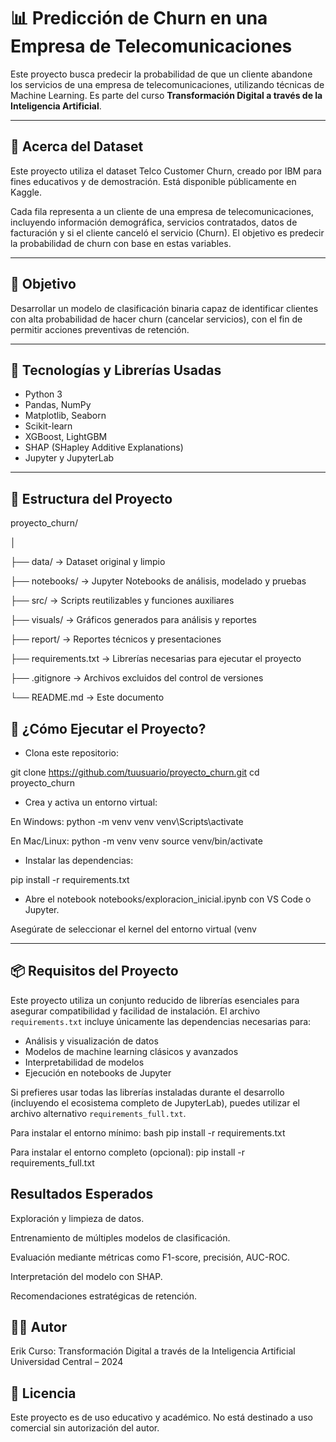 # 📊 Predicción de Churn en una Empresa de Telecomunicaciones

Este proyecto busca predecir la probabilidad de que un cliente abandone los servicios de una empresa de telecomunicaciones, utilizando técnicas de Machine Learning. Es parte del curso **Transformación Digital a través de la Inteligencia Artificial**.

---

## 📂 Acerca del Dataset

Este proyecto utiliza el dataset Telco Customer Churn, creado por IBM para fines educativos y de demostración.
Está disponible públicamente en Kaggle.

Cada fila representa a un cliente de una empresa de telecomunicaciones, incluyendo información demográfica, servicios contratados, datos de facturación y si el cliente canceló el servicio (Churn).
El objetivo es predecir la probabilidad de churn con base en estas variables.

---

## 🎯 Objetivo

Desarrollar un modelo de clasificación binaria capaz de identificar clientes con alta probabilidad de hacer churn (cancelar servicios), con el fin de permitir acciones preventivas de retención.

---

## 🧠 Tecnologías y Librerías Usadas

- Python 3
- Pandas, NumPy
- Matplotlib, Seaborn
- Scikit-learn
- XGBoost, LightGBM
- SHAP (SHapley Additive Explanations)
- Jupyter y JupyterLab

---

## 📁 Estructura del Proyecto

proyecto_churn/

│

├── data/             → Dataset original y limpio

├── notebooks/        → Jupyter Notebooks de análisis, modelado y pruebas

├── src/              → Scripts reutilizables y funciones auxiliares

├── visuals/          → Gráficos generados para análisis y reportes

├── report/           → Reportes técnicos y presentaciones

├── requirements.txt  → Librerías necesarias para ejecutar el proyecto

├── .gitignore        → Archivos excluidos del control de versiones

└── README.md         → Este documento


## 🚀 ¿Cómo Ejecutar el Proyecto?

- Clona este repositorio:

git clone https://github.com/tuusuario/proyecto_churn.git
cd proyecto_churn

- Crea y activa un entorno virtual:

En Windows:
python -m venv venv
venv\Scripts\activate

En Mac/Linux:
python -m venv venv
source venv/bin/activate

- Instalar las dependencias:

pip install -r requirements.txt

- Abre el notebook notebooks/exploracion_inicial.ipynb con VS Code o Jupyter.

Asegúrate de seleccionar el kernel del entorno virtual (venv

---

## 📦 Requisitos del Proyecto

Este proyecto utiliza un conjunto reducido de librerías esenciales para asegurar compatibilidad y facilidad de instalación. El archivo `requirements.txt` incluye únicamente las dependencias necesarias para:

- Análisis y visualización de datos
- Modelos de machine learning clásicos y avanzados
- Interpretabilidad de modelos
- Ejecución en notebooks de Jupyter

Si prefieres usar todas las librerías instaladas durante el desarrollo (incluyendo el ecosistema completo de JupyterLab), puedes utilizar el archivo alternativo `requirements_full.txt`.

Para instalar el entorno mínimo:
bash
pip install -r requirements.txt

Para instalar el entorno completo (opcional):
pip install -r requirements_full.txt


## Resultados Esperados

Exploración y limpieza de datos.

Entrenamiento de múltiples modelos de clasificación.

Evaluación mediante métricas como F1-score, precisión, AUC-ROC.

Interpretación del modelo con SHAP.

Recomendaciones estratégicas de retención.

## 👨‍💻 Autor

Erik
Curso: Transformación Digital a través de la Inteligencia Artificial
Universidad Central – 2024

## 📜 Licencia

Este proyecto es de uso educativo y académico.
No está destinado a uso comercial sin autorización del autor.